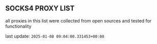 ## SOCKS4 PROXY LIST

all proxies in this list were collected from open sources and tested for functionality

last update: `2025-01-08 09:04:00.331453+00:00`